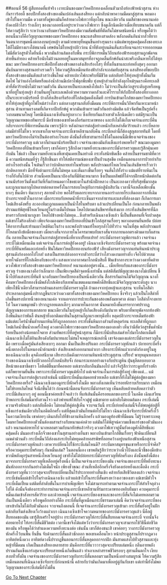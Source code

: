 ##ตอนที่ 56 ผู้สืบทอดที่แท้จริง
เงาทะมึนของมหาวิหคปีกทองเคลื่อนตัวมาถึงท้องฟ้าหน้าสุสาน ห่างกันราวร้อยลี้ ขอบปีกทั้งสองข้างของมันเปล่งเส้นแสงสีทอง แต่กลับนำพาความมืดมาสู่สุสาน พอมองเข้าไปในความมืด ดวงตาทั้งคู่ของมันก็คล้ายดวงไฟเทวาที่ลุกโชน ขณะเดียวกัน ผมสีดำของหนานเค่อยังคงปลิวไสว ร่างเล็กๆ ของนางลอยนิ่งอยู่ระหว่างดวงไฟเทวา ซึ่งดูเล็กนิดเดียวเมื่อเทียบขนาดกัน แต่ก็ให้ความรู้สึกว่า ระหว่างนางกับมหาวิหคปีกทองมีความสัมพันธ์ที่ตัดกันไม่ขาดชนิดหนึ่ง หรือพูดได้ว่า ตอนนี้นางก็คือวิญญาณเทพของมหาวิหคปีกทอง
ขณะแสงสีทองสาดส่อง พลังกดดันอันน่ากลัวที่ยากจินตนาการขุมหนึ่งตกลงบนทุ่งหญ้า ตามด้วยพายุที่หมุนขึ้นอย่างรุนแรง แม้แต่พายุสุดคลุ้มคลั่งของทะเลใต้ก็ไม่มีทางแรงได้ขนาดนี้ เศษต้นไม้ใบหญ้าปลิวว่อน น้ำที่ขังอยู่บนดินสั่นสะเทือนจนกระจายออกหมด ไม่มีสัตว์อสูรตัวใดยืนนิ่ง พวกมันล้วนล้มลงกับพื้น กระบี่พิการหมื่นวิถีบนท้องฟ้ารอบสุสานถูกพัดจนส่ายขึ้นส่ายลง คล้ายเรือนับไม่ถ้วนลอยอยู่ในมหาสมุทรที่อาจถูกคลื่นยักษ์อันน่าสะพรึงกลืนหายไปได้ทุกขณะ
มหาวิหคปีกทองกระพือปีกทั้งสองข้างพลางส่งเสียงร้องใสๆ ที่ทั้งเย็นชาและเย่อหยิ่งสุดๆ ออกมา มันบินมาทางสุสานอย่างรวดเร็ว ให้ความรู้สึกเหมือนท้องฟ้ากำลังจะถล่มทับสุสาน แสงสีทองที่ขอบปีกทั้งสองข้างของมันดับแล้วสว่างขึ้นใหม่ คล้ายเปลวไฟกะพริบที่มีชีวิต แต่กลับทำให้ทุ่งหญ้าทั้งผืนเริ่มติดไฟ ไม่ว่าแอ่งโลหิตหรือแอ่งน้ำล้วนมีเปลวไฟลุกพึ่บพั่บ
ทุ่งหญ้าส่วนที่กำลังลุกไหม้รุนแรงคือทะเลสีดำที่สัตว์ร้ายนับไม่ถ้วนรวมตัวกัน มันกลายเป็นทะเลเพลิงไปแล้ว ไม่ว่าจะเป็นสัตว์อสูรระดับสูงหรือหนูนาที่อยู่ในทุ่งหญ้า ล้วนยืนอยู่ในทะเลเพลิงด้วยความหวาดกลัวและศิโรราบให้กับปีกทั้งสองที่กางออกเป็นระยะทางนับร้อยลี้ บ้างก็ส่งเสียงกรีดร้องที่ใกล้คลุ้มคลั่งเต็มที
การบินเข้ามาใกล้ของมหาวิหคปีกทอง ทำให้ทุ่งหญ้าที่ถูกไฟไหม้สว่างไสว แต่กลางสุสานกลับยิ่งมืดมน กระบี่พิการหมื่นวิถีพากันเหาะมาหน้าสุสาน ต้านทานแรงลมที่เกิดจากปีกยักษ์คู่
พวกมันเข้ามารวมตัวกันอย่างมิดชิด แล้วจัดทัพเป็นรูปครึ่งวงกลมขนาดใหญ่ โดยมีเฉินฉางเซิงยืนอยู่กลางวง ซึ่งเทียบกันแล้วเขาตัวเล็กนิดเดียว แต่มีฐานะเป็นวิญญาณเทพของทัพกระบี่ มือซ้ายของเขายังคงถือร่มกระดาษทอง และยังไม่ได้เก็บเจตจำนงกระบี่คืนกลับจากกระบี่พิการหมื่นเล่ม เพราะรู้ดีว่า หลังผ่านการต่อสู้อย่างหนักกับเหล่าสัตว์ร้ายแล้ว กระบี่หลายเล่มมีท่าทีไม่ไหว หากเขาเก็บเจตจำนงกระบี่เขาหลีซานกลับคืน กระบี่เหล่านี้ก็ต้องสูญสลายทันที โดยที่มหาวิหคปีกทองไม่จำเป็นต้องทำอะไรเลย
ดังนั้นสิ่งที่เขาสามารถใช้ได้ในตอนนี้มีเพียงเจตจำนงของกระบี่มังกรครวญ แต่เวลาก็ผ่านมานับร้อยปีแล้ว เจตจำนงของมันยังแข็งแกร่งพอหรือ? ขณะมองดูมหาวิหคปีกทองที่บินเข้ามาเรื่อยๆ เขาก็ค่อยๆ รู้สึกถึงความหยิ่งทะนงของกระบี่มังกรครวญและรู้สึกคุ้นเคยกับมัน ใช่แล้ว เป็นความหยิ่งทะนงที่เขาคุ้นเคยเป็นอย่างดี กระทั่งสนิทชิดเชื้อ คล้ายเป็นธรรมชาติที่ควรมี
ความสนิทสนมที่จู่ๆ ก็รู้สึกขึ้นมา ทำให้สติอารมณ์ของเขาปั่นป่วนสุดขีด เหมือนตอนอาการป่วยกำเริบอย่างไรอย่างนั้น ใจเต้นเร็วกว่าปกติหลายเท่าในพริบตา พลังปราณแท้ไหลเวียนในเส้นชีพจรเร็วกว่าปกติหลายเท่า มือที่จับด้ามกระบี่สั่นไม่หยุด และสั่นแรงขึ้นเรื่อยๆ จนสั่นไปทั้งร่าง
แม้แต่ที่ราบหิมะในร่างก็ยังสั่นไปด้วย
ส่วนนี้เคยเป็นแนวป้องกันที่มีหิมะหนามาก ซึ่งเป็นผลลัพธ์ที่ได้จากฝึกหนักติดต่อกันนานนับร้อยวันตั้งแต่วันที่เริ่มกำหนดดาวโชคชะตาในสำนักฝึกหลวง เป็นละอองดาวที่บริสุทธิ์มากสุด และถูกเผาผลาญไปหลายต่อหลายครั้งในการสอบใหญ่กับการต่อสู้นับสิบวัน เวลานี้จึงเหลือเพียงชั้นบางๆ ชั้นเดียว
หิมะบางๆ สลายตัวง่าย พอได้รับผลกระทบจากภายนอกร่างกายก็ระเหิดออกจากที่เดิม บ้างกระจายตัวในอากาศ เมื่อกระทบกับหยดน้ำที่กระเซ็นมาจากลำธารและแสงที่ส่องลงมา ก็เกิดการเผาไหม้เสียงดังพรึ่บ ละอองหิมะถูกแผดเผาเป็นน้ำใสในพริบตา แล้วแปรเปลี่ยนเป็นไอ ก่อนกลายเป็นพลังปราณแท้พิสุทธิ์ไหลเวียนอยู่ในร่างเต็มไปหมด ไหลไปตามเส้นชีพจรที่แห้งผาก กระทั่งเส้นชีพจรที่ฉีกขาดราวกับหน้าผาภูเขา ไหลไปข้างหน้าไม่หยุด...ซึ่งสำหรับเฉินฉางเซิงแล้ว นี่เป็นขั้นตอนที่เจ็บปวดสุด แต่เขาก็ไม่ร้องสักคำ เพียงจ้องมองมหาวิหคปีกทองที่บินเข้าใกล้สุสานเรื่อยๆ พลางอดทนยืนหยัด ปล่อยให้อาการสั่นสะท้านเผาไหม้หิมะในร่าง และพลังปราณแท้ไหลรุกล้ำไปทั่วร่าง
จนในที่สุด พลังปราณแท้ก็ไหลมาถึงข้อมือของเขา เมื่อแรงสั่นจากภายในโคจรมาพบกับแรงสั่นจากภายนอกตรงด้ามดาบก็ผสานกัน กลายเป็นเจตจำนงในการต่อสู้สายหนึ่งที่ยากเปรียบเปรย!
กระบี่มังกรครวญพิการแล้ว เจตจำนงกระบี่ไม่เหมือนเดิม แต่เจตจำนงในการต่อสู้ยังคงอยู่!
เฉินฉางเซิงจับกระบี่มังกรครวญ พร้อมเจตจำนงกระบี่ที่ยืนหยัดและเย่อหยิ่ง ฟันใส่มหาวิหคปีกทองบนท้องฟ้า!
เสียงมังกรครวญจากแท่นหินหน้าประตูสุสานดังก้องออกไปไกล!
แสงเป็นสายเปล่งออกจากตัวกระบี่สว่างไสวงดงามอย่างยิ่ง เจือไปด้วยลมหายใจมังกรที่ใกล้เคียงกับของจริง แสงแหวกอากาศมาไกลนับสิบลี้ ฟันเข้ากลางระหว่างดวงตาที่คล้ายดวงไฟเทวาทั้งสองข้างของมหาวิหคปีกทอง!
หนานเค่ออยู่ตรงนั้น...
เมื่อเทียบกับแสงของกระบี่มังกรครวญ ร่างของนางถือว่าเล็กมาก เป็นเพียงจุดสีดำจุดหนึ่งเท่านั้น แต่สติสัมปชัญญะของนางไม่เปลี่ยน ชี้นิ้วไปยังแสงกระบี่ทันที
นางกับมหาวิหคปีกทองเป็นหนึ่งเดียวกัน สื่อสารกันผ่านไม้จิตวิญญาณ นางก็คือมหาวิหคปีกทองซึ่งมีพลังใกล้เคียงกับเทพในเขตแดนเทพศักดิ์สิทธิ์และมีจิตวิญญาณระดับสูง นางเพียงใช้นิ้วเดียวก็สามารถต้านแสงกระบี่มังกรครวญได้
ถ้ามองจากทุ่งหญ้าและสุสาน จะเห็นไอสีดำประหลาดกลุ่มหนึ่งปรากฏขึ้นระหว่างดวงตาทั้งสองข้างของมหาวิหคปีกทอง ซึ่งจริงๆ แล้วเป็นไอสีดำที่เกิดขึ้นตรงปลายนิ้วของหนานเค่อ จากผลจากการปะทะกันของสองพลังมหาศาล
ต่อมา ไอสีดำก็จางหายไป ในความขมุกขมัว ปรากฏรอยแตกเล็กๆ มากมายในอากาศ นั่นหมายถึงชั้นบรรยากาศปรากฏสัญญาณของการแตกสลาย ขณะเดียวกันในทุ่งหญ้าก็เกิดเสียงดังกัมปนาท
พริบตาที่พายุพัดจากท้องฟ้าถึงพื้นดินกว่าพันลี้ ต้นหญ้าที่งอกติดผาหินในสุสานก็ถูกแรงพายุดึงทึ้ง หลุดปลิวกระจายเต็มท้องฟ้า แม้แต่ตะไคร่น้ำชั้นต่ำบนผาหินก็ยังถูกลอกออก กระทั่งชั้นหินบางส่วนยังหลุดร่อน ทะเลสีดำที่ถูกเผาไหม้เกิดน้ำขึ้นน้ำลงครั้งใหญ่ ดวงตาดั่งไฟเทวาของมหาวิหคปีกทองมองลงต่ำ เห็นว่ามีสัตว์อสูรชั้นต่ำนับร้อยเป็นอย่างน้อยตกใจตาย ส่วนทัพกระบี่ที่อยู่หน้าสุสาน ก็มีกระบี่นับสิบเล่มส่ายไปมาใกล้ตกเต็มที
เฉินฉางเซิงไม่ได้ยินเสียงดังกัมปนาทและไม่สนใจเหตุการณ์เหล่านี้ เขาจ้องมองแต่กระบี่มังกรครวญในมือ เพราะเมื่อครู่มันส่งเสียงเบาๆ ออกมา
นั่นเป็นเสียงปริแตก
กระบี่มังกรครวญหักแล้ว ปลายกระบี่ครึ่งหนึ่งตกลงไปในหนองน้ำด้านหน้า ส่งเสียงเพล้งออกมาแผ่วเบา
เสียงกระบี่หักแผ่วเบาดังก้องอยู่ในหูของเฉินฉางเซิง ดุจดั่งอสนีบาต
เสียงระเบิดดังมาจากลานหินหน้าประตูสุสาน เปรี้ยง!
พายุหมุนหอบเอาร่างของเฉินฉางเซิงปลิวออกไปไกลนับสิบจั้ง ก่อนกระแทกอย่างแรงกับประตูหิน ฝุ่นธุลีตลบอบอวล
สีหน้าของเขาซีดขาว โลหิตตีขึ้นมาที่คอหอย แต่เขากลับกลืนมันลงไป แล้วจึงรู้สึกว่ากระดูกทั้งร่างหัก แต่ก็พยายามยืนขึ้น เพราะกระบี่มังกรครวญแม้หักไป แต่เจตจำนงในการต่อสู้ยังอยู่ เพียงแต่...
แม้เจตจำนงในการต่อสู้แรงกล้าเช่นนี้ แม้มีกระบี่หมื่นเล่มคอยช่วยเหลือ แต่เขาก็ยังไม่ใช่คู่ต่อสู้ของมหาวิหคปีกทองหรือ?
เฉินฉางเซิงมองดูกระบี่หักครึ่งในมือ พลางสังเกตเห็นว่ารอยหักราบเรียบมาก เหมือนไม่ใช่รอยเกิดใหม่ จึงนึกขึ้นได้ว่า ก่อนหน้านี้ตอนจับกระบี่มังกรครวญ เห็นคลับคล้ายคลับคลาว่าตัวกระบี่มีเส้นบางๆ อยู่
ตอนนี้เขาค่อยเข้าใจแล้วว่า ที่แท้เส้นนั้นคือรอยแตกของกระบี่
ในอดีต เฉินเสวียนป้าพกกระบี่เล่มนี้มายังสวนโจว แล้วพ่ายแพ้ให้กับโจวตู๋ฟู แม้เขาตาย แต่กลับไม่ยอมล้มลง กระบี่เล่มนี้ความจริงหักแล้ว แต่กลับดื้อดึง ไม่ยอมให้คู่ต่อสู้เห็น จวบจนวันนี้ กระบี่เย่อหยิ่งเล่มนี้จึงได้พบคู่ต่อสู้ที่แข็งแกร่งเช่นเดียวกับในอดีตอีกครั้ง แต่ที่สุดแล้วมันก็ทนต่อไปไม่ไหว
เฉินฉางเซิงจับกระบี่หักครึ่งไว้ ในความเงียบงัน เขาค่อยๆ เดินกลับไปที่ข้างลานหินอีกครั้ง แล้วมองดูท้องฟ้าที่มืดมน
ไม่รู้ว่าเพราะเหตุใดมหาวิหคปีกทองตัวนั้นต้องผสานร่างกับหนานเค่อด้วย แต่มันก็ได้พิสูจน์ความแข็งแกร่งของตัวมันเองแล้ว
หนานเค่อหายไป นางหลอมรวมกับนกยักษ์แล้วจริงๆ ดวงตาไฟเทวาคู่นั้นยังคงดูศักดิ์สิทธิ์และคลุ้มคลั่ง มันมองร่างเล็กจิ๋วของเขาในสุสานอย่างเย็นชา พลางบินเข้ามาใกล้ขึ้นเรื่อยๆ
ฟ้าดินเปลี่ยนสี เมฆดำม้วนตัว กระบี่หมื่นวิถีส่องแสงระยิบไม่หยุดคล้ายอสรพิษที่ลอยคว้างอยู่บนท้องฟ้าเหนือสุสาน
กระบี่มังกรครวญหักแล้ว เขาควรเปลี่ยนไปใช้กระบี่เล่มไหนดี? กระบี่มหาสมุทรขุนเขาหรือกระบี่จำศีล? หรือควบคุมกระบี่พร้อมๆ กันหมื่นเล่ม?
ในตอนนี้เอง เขาพลันรู้สึกว่าระหว่างนิ้วโป้งและนิ้วชี้ของมือข้างขวามีพลังคุกรุ่นสายหนึ่งไหลเวียนอยู่
เขายังไม่ได้ปล่อยกระบี่มังกรครวญที่หักครึ่งลง ดังนั้นพลังนี้ต้องมาจากกระบี่มังกรครวญที่เหลืออยู่ครึ่งหนึ่ง นี่เป็นเจตจำนงกระบี่ของมัน เจตจำนงของกระบี่ที่หยิ่งทะนง มันหักออกจากกันอย่างไม่เต็มใจนัก เพียงชั่วขณะ ส่วนที่เหลืออีกครึ่งจึงยังคงเย่อหยิ่งและดื้อดึง กระบี่มังกรครวญที่แวววาวสุดจะเปรียบเปลี่ยนเป็นไร้ประกายอย่างสิ้นเชิง คล้ายกับเสียชีวิตลงแล้ว
เจตจำนงกระบี่เช่นนี้แผ่เข้าไปในร่างเฉินฉางเซิง แล้วแผ่เข้าไปในกระบี่สั้นตรงหว่างเอวของเขา
แม้เขามีหัวใจกระบี่เต็มเปี่ยม แต่ติดที่ลำดับขั้นในการบำเพ็ญเพียร จึงไม่สามารถทำตามเจตจำนงกระบี่ให้สำเร็จลุล่วงไปได้ ดังนั้นจึงต้องกระทำการผ่านเจตจำนงกระบี่เขาหลีซานที่ร่มกระดาษทองหยิบยืมมา ควบคุมกระบี่หมื่นเล่มเข้าสังหารสัตว์ร้าย และด้วยเหตุนี้ เจตจำนงกระบี่ของเขาและของกระบี่สั้นจึงไม่เคยหลอมรวมกันเป็นหนึ่งเดียว หรือพูดอีกอย่างก็คือ กระบี่สั้นที่ดูเหมือนกระบี่ธรรมดาเล่มนี้ คิดว่าเจตจำนงกระบี่ของเขาเข้ากันไม่ได้กับตัวมันเอง
จวบจนถึงตอนนี้ ที่เจตจำนงกระบี่มังกรครวญเข้ามา
กระบี่สั้นยังอยู่ในฝัก แต่กลับเริ่มส่งเสียงเวิ้งว้างแผ่วเบา
เฉินฉางเซิงเข้าใจความหมายของกระบี่มังกรครวญแล้ว นี่คือผู้สืบทอดของมัน
เขารู้สึกเศร้าใจอยู่บ้าง
กระบี่มังกรครวญให้กระบี่สั้นสืบทอดเจตจำนงกระบี่ จากนั้นจึงค่อยตายไป ให้กระบี่สั้นมีชีวิตต่อ
เวลานี้เขาจึงได้แต่หวังว่ากระบี่มังกรครวญจะสามารถใช้วิธีนี้ต่อชีวิตของมัน หรือพูดได้ว่าสำแดงความหยิ่งทะนงต่อ
เช่นนั้น เขาก็ต้องชนะสิ
เขาค่อยๆ วางกระบี่มังกรครวญหักครึ่งไว้บนพื้น ยืนขึ้น จับด้ามกระบี่สั้นแล้วชักออก
พอเขาเคลื่อนไหว หน้าประตูสุสานก็ปรากฏดวงอาทิตย์หนึ่งดวง
อาทิตย์ดวงนี้ปรากฏขึ้นตอนกระบี่สั้นหลุดออกจากฝัก
มันสาดแสงไปทั่วสุสานและทุ่งหญ้าที่มืดมน เกิดเป็นแสงสีทองหลายสาย
มันคือกระบี่ที่แวววาวสุดจะเปรียบเล่มหนึ่ง
กลิ่นอายพลังปราณอันแข็งแกร่งสุดจะเปรียบสายหนึ่งเกิดขึ้นแล้ว ทำเอาเหล่าสรรพชีวิตรอบๆ สุสานตื่นตกใจ
เงียบสงบทั่วทั้งผืน
เจตจำนงของกระบี่มังกรครวญกับกระบี่สั้นหลอมรวมเป็นหนึ่งอย่างสมบูรณ์ ให้ความรู้สึกเหมือนตอนที่เฉินฉางเซิงจับกระบี่ก่อนหน้านี้ คล้ายกับว่ามันเกิดมาเพื่ออยู่คู่กันกับเขา แต่เท่านี้ยังไม่พอ
วิญญาณของกระบี่เล่มนี้ยังไม่ตื่น


[Go To Next Chapter]( ./343.md)